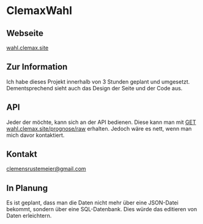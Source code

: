 # ClemaxWahl

## Webseite

[wahl.clemax.site](https://wahl.clemax.site)

## Zur Information

Ich habe dieses Projekt innerhalb von 3 Stunden geplant und umgesetzt. Dementsprechend sieht auch das Design der Seite und der Code aus.

## API

Jeder der möchte, kann sich an der API bedienen. Diese kann man mit [GET wahl.clemax.site/prognose/raw](https://wahl.clemax.site/prognose/raw) erhalten.
Jedoch wäre es nett, wenn man mich davor kontaktiert.

## Kontakt

[clemensrustemeier@gmail.com](mailto:clemensrustemeier@gmail.com)

## In Planung

Es ist geplant, dass man die Daten nicht mehr über eine JSON-Datei bekommt, sondern über eine SQL-Datenbank. Dies würde das editieren von Daten erleichtern.
